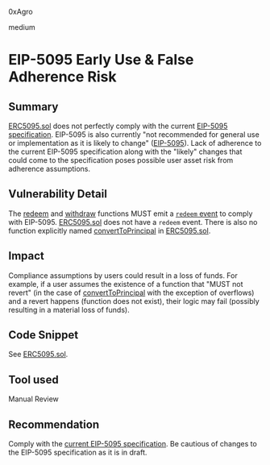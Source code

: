 0xAgro

medium

# EIP-5095 Early Use & False Adherence Risk

## Summary

 [ERC5095.sol](https://github.com/sherlock-audit/2023-01-illuminate/blob/main/src/tokens/ERC5095.sol) does not perfectly comply with the current [EIP-5095 specification](https://eips.ethereum.org/EIPS/eip-5095). EIP-5095 is also currently "not recommended for general use or implementation as it is likely to change" ([EIP-5095](https://eips.ethereum.org/EIPS/eip-5095)). Lack of adherence to the current EIP-5095 specification along with the "likely" changes that could come to the specification poses possible user asset risk from adherence assumptions.

## Vulnerability Detail

The [redeem](https://eips.ethereum.org/EIPS/eip-5095#redeem) and [withdraw](https://eips.ethereum.org/EIPS/eip-5095#withdraw) functions MUST emit a [`redeem` event](https://eips.ethereum.org/EIPS/eip-5095#events) to comply with EIP-5095. [ERC5095.sol](https://github.com/sherlock-audit/2023-01-illuminate/blob/main/src/tokens/ERC5095.sol) does not have a `redeem`  event. There is also no function explicitly named [convertToPrincipal](https://eips.ethereum.org/EIPS/eip-5095#converttoprincipal) in [ERC5095.sol](https://github.com/sherlock-audit/2023-01-illuminate/blob/main/src/tokens/ERC5095.sol).

## Impact

Compliance assumptions by users could result in a loss of funds. For example, if a user assumes the existence of a function that "MUST not revert" (in the case of [convertToPrincipal](https://eips.ethereum.org/EIPS/eip-5095#converttoprincipal) with the exception of overflows) and a revert happens (function does not exist), their logic may fail (possibly resulting in a material loss of funds).

## Code Snippet

See [ERC5095.sol](https://github.com/sherlock-audit/2023-01-illuminate/blob/main/src/tokens/ERC5095.sol#L1-L488).

## Tool used

Manual Review

## Recommendation

Comply with the [current EIP-5095 specification](https://eips.ethereum.org/EIPS/eip-5095). Be cautious of changes to the EIP-5095 specification as it is in draft.